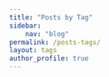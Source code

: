 ```yaml
---
title: "Posts by Tag"
sidebar:
    nav: "blog"
permalink: /posts-tags/
layout: tags
author_profile: true
---
```

